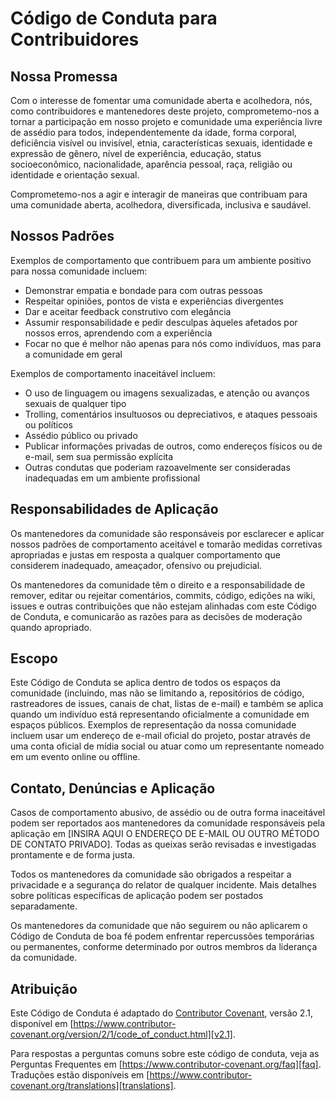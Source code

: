 # Código de Conduta para Contribuidores

## Nossa Promessa

Com o interesse de fomentar uma comunidade aberta e acolhedora, nós, como contribuidores e mantenedores deste projeto, comprometemo-nos a tornar a participação em nosso projeto e comunidade uma experiência livre de assédio para todos, independentemente da idade, forma corporal, deficiência visível ou invisível, etnia, características sexuais, identidade e expressão de gênero, nível de experiência, educação, status socioeconômico, nacionalidade, aparência pessoal, raça, religião ou identidade e orientação sexual.

Comprometemo-nos a agir e interagir de maneiras que contribuam para uma comunidade aberta, acolhedora, diversificada, inclusiva e saudável.

## Nossos Padrões

Exemplos de comportamento que contribuem para um ambiente positivo para nossa comunidade incluem:

*   Demonstrar empatia e bondade para com outras pessoas
*   Respeitar opiniões, pontos de vista e experiências divergentes
*   Dar e aceitar feedback construtivo com elegância
*   Assumir responsabilidade e pedir desculpas àqueles afetados por nossos erros, aprendendo com a experiência
*   Focar no que é melhor não apenas para nós como indivíduos, mas para a comunidade em geral

Exemplos de comportamento inaceitável incluem:

*   O uso de linguagem ou imagens sexualizadas, e atenção ou avanços sexuais de qualquer tipo
*   Trolling, comentários insultuosos ou depreciativos, e ataques pessoais ou políticos
*   Assédio público ou privado
*   Publicar informações privadas de outros, como endereços físicos ou de e-mail, sem sua permissão explícita
*   Outras condutas que poderiam razoavelmente ser consideradas inadequadas em um ambiente profissional

## Responsabilidades de Aplicação

Os mantenedores da comunidade são responsáveis por esclarecer e aplicar nossos padrões de comportamento aceitável e tomarão medidas corretivas apropriadas e justas em resposta a qualquer comportamento que considerem inadequado, ameaçador, ofensivo ou prejudicial.

Os mantenedores da comunidade têm o direito e a responsabilidade de remover, editar ou rejeitar comentários, commits, código, edições na wiki, issues e outras contribuições que não estejam alinhadas com este Código de Conduta, e comunicarão as razões para as decisões de moderação quando apropriado.

## Escopo

Este Código de Conduta se aplica dentro de todos os espaços da comunidade (incluindo, mas não se limitando a, repositórios de código, rastreadores de issues, canais de chat, listas de e-mail) e também se aplica quando um indivíduo está representando oficialmente a comunidade em espaços públicos. Exemplos de representação da nossa comunidade incluem usar um endereço de e-mail oficial do projeto, postar através de uma conta oficial de mídia social ou atuar como um representante nomeado em um evento online ou offline.

## Contato, Denúncias e Aplicação

Casos de comportamento abusivo, de assédio ou de outra forma inaceitável podem ser reportados aos mantenedores da comunidade responsáveis pela aplicação em [INSIRA AQUI O ENDEREÇO DE E-MAIL OU OUTRO MÉTODO DE CONTATO PRIVADO]. Todas as queixas serão revisadas e investigadas prontamente e de forma justa.

Todos os mantenedores da comunidade são obrigados a respeitar a privacidade e a segurança do relator de qualquer incidente. Mais detalhes sobre políticas específicas de aplicação podem ser postados separadamente.

Os mantenedores da comunidade que não seguirem ou não aplicarem o Código de Conduta de boa fé podem enfrentar repercussões temporárias ou permanentes, conforme determinado por outros membros da liderança da comunidade.

## Atribuição

Este Código de Conduta é adaptado do [Contributor Covenant][homepage], versão 2.1, disponível em [https://www.contributor-covenant.org/version/2/1/code_of_conduct.html][v2.1].

Para respostas a perguntas comuns sobre este código de conduta, veja as Perguntas Frequentes em [https://www.contributor-covenant.org/faq][faq]. Traduções estão disponíveis em [https://www.contributor-covenant.org/translations][translations].

[homepage]: https://www.contributor-covenant.org
[v2.1]: https://www.contributor-covenant.org/version/2/1/code_of_conduct.html
[faq]: https://www.contributor-covenant.org/faq
[translations]: https://www.contributor-covenant.org/translations
